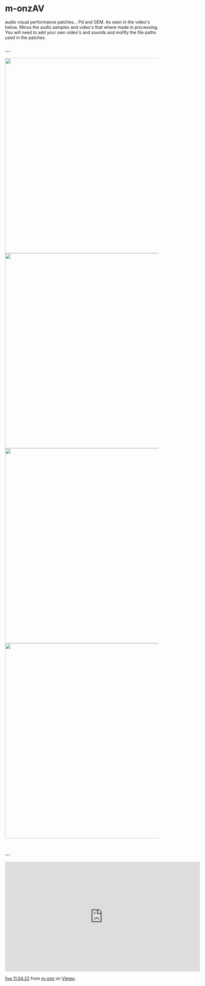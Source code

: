 # m-onzAV

audio visual performance patches... Pd and GEM. As seen in the video's below. Minus the audio samples and video's that where made in processing. You will need to add your own video's and sounds and mofify the file paths used in the patches.

<h3>...</h3>
        <img src="https://videoapi-muybridge.vimeocdn.com/animated-thumbnails/image/d06f4d1b-8d84-4579-9122-a011c5def967.gif?ClientID=vimeo-core-prod&Date=1649785709&Signature=8ab3fab117f1cc5b43cc0b3fc26af4d1a5f06178" style="width:640px;" />
        <img src="https://videoapi-muybridge.vimeocdn.com/animated-thumbnails/image/136c4a6b-1b17-4e33-9351-d2b2b3b16b2b.gif?ClientID=vimeo-core-prod&Date=1649785747&Signature=5747e7d6887db4b58211f4f3dea74a3078f32981" style="width:640px;" />
        <img src="https://videoapi-muybridge.vimeocdn.com/animated-thumbnails/image/3d2c43fa-0e9c-4d0c-9715-fd91deeacfc3.gif?ClientID=vimeo-core-prod&Date=1649785935&Signature=9837e5ae88a862c9d91e28502c2b668c0258f713" style="width:640px;" />
        <img src="https://videoapi-muybridge.vimeocdn.com/animated-thumbnails/image/3636e93b-a0e1-4744-afda-f9bbe0cc0882.gif?ClientID=vimeo-core-prod&Date=1649785361&Signature=a74de6c23ac21da8a358f66ab86228288ae6d215" style="width:640px;" />
        <br><br>
        <h3>...</h3>
        <iframe src="https://player.vimeo.com/video/698374039?h=f066947108" width="640" height="360" frameborder="0" allow="autoplay; fullscreen; picture-in-picture" allowfullscreen></iframe>
<p><a href="https://vimeo.com/698374039">live 11.04.22</a> from <a href="https://vimeo.com/vjmonz">m-onz</a> on <a href="https://vimeo.com">Vimeo</a>.</p>
<br><br>
